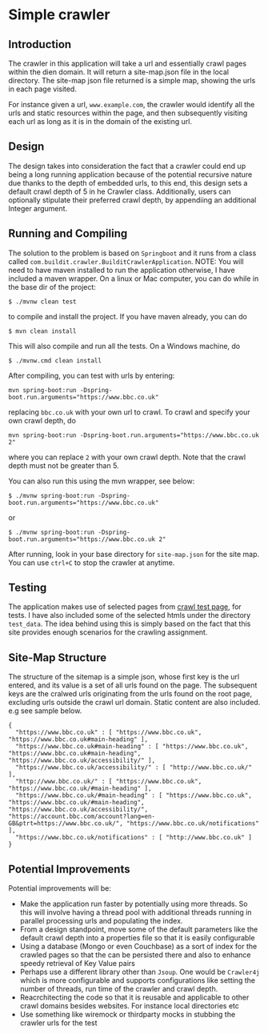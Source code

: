 # Simple crawler

## Introduction
The crawler in this application will take a url and essentially crawl pages within the dien domain.
It will return a site-map.json file in the local directory. The site-map json file returned is a simple map,
showing the urls in each page visited.

For instance given a url, `www.example.com`, the crawler would identify all the urls and static resources within the page, and then subsequently visiting each url as long as it is in the domain of the existing url.
## Design
The design takes into consideration the fact that a crawler could end up being a long running application because of the potential recursive nature due thanks to the depth of embedded urls, to this end,
this design sets a default crawl depth of 5 in he Crawler class. Additionally, users can optionally stipulate their preferred crawl depth, by appendiing an additional Integer argument. 

## Running and Compiling
The solution to the problem is based on `Springboot` and it runs from a class called `com.buildit.crawler.BuilditCrawlerApplication`.
NOTE: You will need to have maven installed to run the application otherwise, I have included a maven wrapper.
On a linux or Mac computer, you can do while in the base dir of the project:
```
$ ./mvnw clean test
```
to compile and install the project. If you have maven already, you can do
```
$ mvn clean install
```
This will also compile and run all the tests.
On a Windows machine, do
```
$ ./mvnw.cmd clean install
```

After compiling, you can test with urls by entering:

```
mvn spring-boot:run -Dspring-boot.run.arguments="https://www.bbc.co.uk"
```
replacing `bbc.co.uk` with your own url to crawl. To crawl and specify your own crawl depth, do
```
mvn spring-boot:run -Dspring-boot.run.arguments="https://www.bbc.co.uk 2"
```
where you can replace `2` with your own crawl depth. 
Note that the crawl depth must not be greater than 5.

You can also run this using the mvn wrapper, see below:
```
$ ./mvnw spring-boot:run -Dspring-boot.run.arguments="https://www.bbc.co.uk"
```
or 
```
$ ./mvnw spring-boot:run -Dspring-boot.run.arguments="https://www.bbc.co.uk 2"
```

After running, look in your base directory for `site-map.json` for the site map.
You can use `ctrl+C` to stop the crawler at anytime.

## Testing
The application makes use of selected pages from [crawl test page](crawler-test.com), for tests.
I have also included some of the selected htmls under the directory `test_data`. The idea behind using this is simply based on the fact that this site 
provides enough scenarios for the crawling assignment. 

## Site-Map Structure
The structure of the sitemap is a simple json, whose first key is the url entered, and its value is a set of all urls found on the page.
The subsequent keys are the cralwed urls originating from the urls found on the root page, excluding urls outside the crawl url domain. Static content are also included.
e.g see sample below.
```$xslt
{
  "https://www.bbc.co.uk" : [ "https://www.bbc.co.uk", "https://www.bbc.co.uk#main-heading" ],
  "https://www.bbc.co.uk#main-heading" : [ "https://www.bbc.co.uk", "https://www.bbc.co.uk#main-heading", "https://www.bbc.co.uk/accessibility/" ],
  "https://www.bbc.co.uk/accessibility/" : [ "http://www.bbc.co.uk/" ],
  "http://www.bbc.co.uk/" : [ "https://www.bbc.co.uk", "https://www.bbc.co.uk/#main-heading" ],
  "https://www.bbc.co.uk/#main-heading" : [ "https://www.bbc.co.uk", "https://www.bbc.co.uk/#main-heading", "https://www.bbc.co.uk/accessibility/", "https://account.bbc.com/account?lang=en-GB&ptrt=https://www.bbc.co.uk/", "https://www.bbc.co.uk/notifications" ],
  "https://www.bbc.co.uk/notifications" : [ "http://www.bbc.co.uk" ]
}
```
## Potential Improvements
Potential improvements will be:
- Make the application run faster by potentially using more threads. So this will involve having a thread pool with additional threads running in parallel processing urls and populating the index.
- From a design standpoint, move some of the default parameters like the default crawl depth into a properties file so that it is easily configurable
- Using a database (Mongo or even Couchbase) as a sort of index for the crawled pages so that the can be persisted there and also to enhance speedy retrieval of Key Value pairs
- Perhaps use a different library other than `Jsoup`. One would be `Crawler4j` which is more configurable and supports configurations like setting the number of threads, run time of the crawler and crawl depth.
- Reacrchitecting the code so that it is reusable and applicable to other crawl domains besides websites. For instance local directories etc
- Use something like wiremock or thirdparty mocks in stubbing the crawler urls for the test
